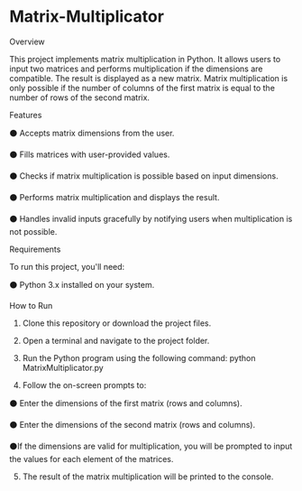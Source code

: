 # Matrix-Multiplicator


Overview


This project implements matrix multiplication in Python. It allows users to input two matrices and performs multiplication if the dimensions are compatible. The result is displayed as a new matrix. Matrix multiplication is only possible if the number of columns of the first matrix is equal to the number of rows of the second matrix.


Features


⚫ Accepts matrix dimensions from the user.

⚫ Fills matrices with user-provided values.

⚫ Checks if matrix multiplication is possible based on input dimensions.

⚫ Performs matrix multiplication and displays the result.

⚫ Handles invalid inputs gracefully by notifying users when multiplication is not possible.


Requirements

To run this project, you'll need:

⚫ Python 3.x installed on your system.


How to Run

1) Clone this repository or download the project files.

2) Open a terminal and navigate to the project folder.

3) Run the Python program using the following command:   python MatrixMultiplicator.py

4) Follow the on-screen prompts to:

⚫ Enter the dimensions of the first matrix (rows and columns).

⚫ Enter the dimensions of the second matrix (rows and columns).

⚫If the dimensions are valid for multiplication, you will be prompted to input the values for each element of the matrices.

5) The result of the matrix multiplication will be printed to the console.
